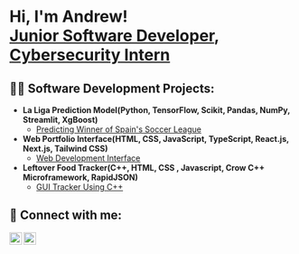 <h1>Hi, I'm Andrew! <br/><a href="https://github.com/martinezandrew17">Junior Software Developer</a>, <a href="https://www.linkedin.com/in/martinezandrew17/">Cybersecurity Intern</a>

<h2>👨‍💻 Software Development Projects:</h2>

- <b>La Liga Prediction Model(Python, TensorFlow, Scikit, Pandas, NumPy, Streamlit, XgBoost)</b>
  - [Predicting Winner of Spain's Soccer League](https://github.com/martinezandrew17/martinezandrew17/tree/main/LaLigaPredictionModel)
- <b>Web Portfolio Interface(HTML, CSS, JavaScript, TypeScript, React.js, Next.js, Tailwind CSS)</b>
  - [Web Development Interface](https://github.com/martinezandrew17/martinezandrew17/tree/main/Portfolio%20Website/portfolio-website-master)
- <b>Leftover Food Tracker(C++, HTML, CSS , Javascript, Crow C++ Microframework, RapidJSON)</b>
  - [GUI Tracker Using C++](https://github.com/martinezandrew17/martinezandrew17/tree/main/leftoverfoodtracker-martinezandrew17)


<h2> 🤳 Connect with me:</h2>

[<img align="left" alt=" Andrew Martinez | LinkedIn" width="22px" src="https://cdn.jsdelivr.net/npm/simple-icons@v3/icons/linkedin.svg" />][linkedin]
[<img align="left" alt=" Andrew Martinez | Instagram" width="22px" src="https://cdn.jsdelivr.net/npm/simple-icons@v3/icons/instagram.svg" />][instagram]

[instagram]: https://www.instagram.com/aann.drewww/
[linkedin]: https://www.linkedin.com/in/martinezandrew17/
